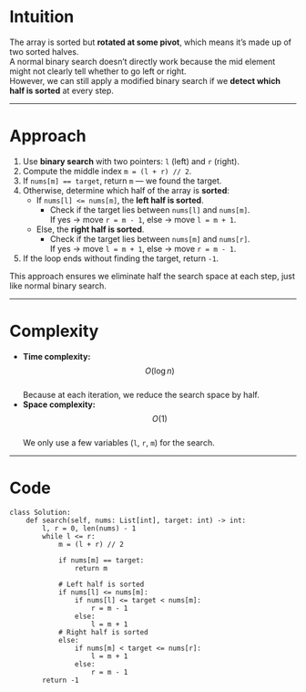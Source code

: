 # Intuition

The array is sorted but **rotated at some pivot**, which means it’s made up of two sorted halves.  
A normal binary search doesn’t directly work because the mid element might not clearly tell whether to go left or right.  
However, we can still apply a modified binary search if we **detect which half is sorted** at every step.

---

# Approach

1. Use **binary search** with two pointers: `l` (left) and `r` (right).
2. Compute the middle index `m = (l + r) // 2`.
3. If `nums[m] == target`, return `m` — we found the target.
4. Otherwise, determine which half of the array is **sorted**:
   - If `nums[l] <= nums[m]`, the **left half is sorted**.
     - Check if the target lies between `nums[l]` and `nums[m]`.  
       If yes → move `r = m - 1`, else → move `l = m + 1`.
   - Else, the **right half is sorted**.
     - Check if the target lies between `nums[m]` and `nums[r]`.  
       If yes → move `l = m + 1`, else → move `r = m - 1`.
5. If the loop ends without finding the target, return `-1`.

This approach ensures we eliminate half the search space at each step, just like normal binary search.

---

# Complexity

- **Time complexity:** $$O(\log n)$$  
  Because at each iteration, we reduce the search space by half.
- **Space complexity:** $$O(1)$$  
  We only use a few variables (`l`, `r`, `m`) for the search.

---

# Code

```python3 []
class Solution:
    def search(self, nums: List[int], target: int) -> int:
        l, r = 0, len(nums) - 1
        while l <= r:
            m = (l + r) // 2

            if nums[m] == target:
                return m

            # Left half is sorted
            if nums[l] <= nums[m]:
                if nums[l] <= target < nums[m]:
                    r = m - 1
                else:
                    l = m + 1
            # Right half is sorted
            else:
                if nums[m] < target <= nums[r]:
                    l = m + 1
                else:
                    r = m - 1
        return -1

```
